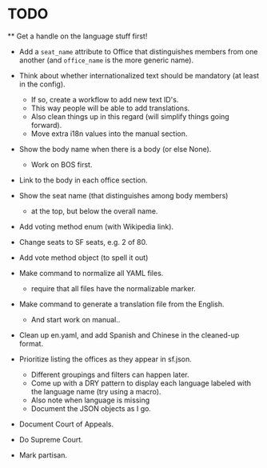TODO
====

** Get a handle on the language stuff first!
* Add a `seat_name` attribute to Office that distinguishes members from
  one another (and `office_name` is the more generic name).
* Think about whether internationalized text should be mandatory
  (at least in the config).
  - If so, create a workflow to add new text ID's.
  - This way people will be able to add translations.
  - Also clean things up in this regard (will simplify things going forward).
  - Move extra i18n values into the manual section.
* Show the body name when there is a body (or else None).
  - Work on BOS first.
* Link to the body in each office section.
* Show the seat name (that distinguishes among body members)
  - at the top, but below the overall name.
* Add voting method enum (with Wikipedia link).
* Change seats to SF seats, e.g. 2 of 80.

* Add vote method object (to spell it out)
* Make command to normalize all YAML files.
  - require that all files have the normalizable marker.
* Make command to generate a translation file from the English.
  - And start work on manual..
* Clean up en.yaml, and add Spanish and Chinese in the cleaned-up format.
* Prioritize listing the offices as they appear in sf.json.
  - Different groupings and filters can happen later.
  - Come up with a DRY pattern to display each language labeled
    with the language name (try using a macro).
  - Also note when language is missing
  - Document the JSON objects as I go.
* Document Court of Appeals.
* Do Supreme Court.
* Mark partisan.
